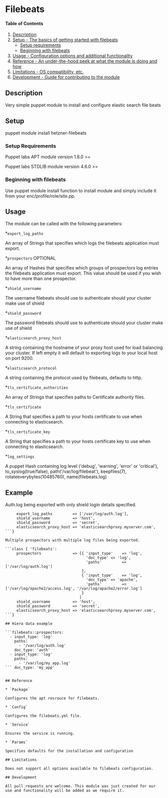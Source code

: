 # Filebeats

#### Table of Contents

1. [Description](#description)
1. [Setup - The basics of getting started with filebeats](#setup)
    * [Setup requirements](#setup-requirements)
    * [Beginning with filebeats](#beginning-with-filebeats)
1. [Usage - Configuration options and additional functionality](#usage)
1. [Reference - An under-the-hood peek at what the module is doing and how](#reference)
1. [Limitations - OS compatibility, etc.](#limitations)
1. [Development - Guide for contributing to the module](#development)

## Description

Very simple puppet module to install and configure elastic search file beats

## Setup

puppet module install hetzner-filebeats

### Setup Requirements

Puppet labs APT module
  version 1.8.0 >=

Puppet labs STDLIB module
  version 4.6.0 >=

### Beginning with filebeats

Use puppet module install function to install module and simply include it from your enc/profile/role/site.pp.

## Usage

The module can be called with the following parameters:

*`export_log_paths`

An array of Strings that specifies which logs the filebeats application must export.

*`prospectors` OPTIONAL

An array of Hashes that specifies which groups of prospectors log entries the filebeats application must export.
This value should be used if you wish to have more than one prospector.

*`shield_username`

The username filebeats should use to authenticate should your cluster make use of shield

*`shield_password`

The password filebeats should use to authenticate should your cluster make use of shield

*`elasticsearch_proxy_host`

A string containing the hostname of your proxy host used for load balancing your cluster.
If left empty it will default to exporting logs to your local host on port 9200.

*`elasticsearch_protocol`

A string containing the protocol used by filebeats, defaults to http. 

*`tls_certificate_authorities`

An array of Strings that specifies paths to Certificate authority files.

*`tls_certificate`

A String that specifies a path to your hosts certificate to use when connecting to elasticsearch.

*`tls_certificate_key`

A String that specifies a path to your hosts certificate key to use when connecting to elasticsearch.

*`log_settings`

A puppet Hash containing log level ('debug', 'warning', 'error' or 'critical'), to_syslog(true/false), path('/var/log/filebeat'), keepfiles(7), rotateeverybytes(10485760), name(filebeats.log)

## Example

Auth.log being exported with only shield login details specified.

```class { 'filebeats':
     export_log_paths         => ['/var/log/auth.log'],
     shield_username          => 'host',
     shield_password          => 'secret',
     elasticsearch_proxy_host => 'elasticsearchproxy.myserver.com',
```}

Multiple prospectors with multiple log files being exported.

```class { 'filebeats':
     prospectors              => [{ 'input_type'    => 'log',
                                    'doc_type' => 'log',
                                    'paths'         =>['/var/log/auth.log']
                                  },
                                  { 'input_type'    => 'log',
                                    'doc_type' => 'apache',
                                    'paths'         =>['/var/log/apache2/access.log', '/var/log/apache2/error.log']
                                  }
                                 ]
     shield_username          => 'host',
     shield_password          => 'secret',
     elasticsearch_proxy_host => 'elasticsearchproxy.myserver.com',
```}

## Hiera data example

```filebeats::prospectors:
  - input_type: 'log'
    paths:
      - '/var/log/auth.log'
    doc_type: 'auth'
  - input_type: 'log'
    paths:
      - '/var/log/my_app.log'
``` doc_type: 'my_app'


## Reference

* `Package`

Configures the apt resrouce for filebeats.

* `Config`

Configures the filebeats.yml file.

* `Service`

Ensures the service is running.

* `Params`

Specifies defaults for the installation and configuration

## Limitations

Does not support all options available to filebeats configuration.

## Development

All pull requests are welcome. This module was just created for our use and functionality will be added as we require it.
